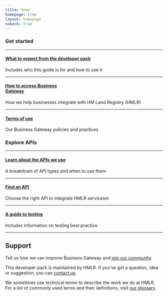```yaml
---
title: Home
homepage: true
layout: homepage
noback: true
---
```


<div class="govuk-grid-row">
  <h3 class="govuk-heading-m govuk-!-margin-bottom-1 govuk-!-margin-left-3">Get started</h3>

  <div class="govuk-grid-column-one-third-from-desktop govuk-!-margin-bottom-8">
    <hr class="govuk-section-break govuk-section-break--l govuk-section-break--visible" />
    <h4 class="govuk-heading-s govuk-!-font-weight-bold"><a href="./what-to-expect-from-the-developer-pack">What to expect from the developer pack</a></h4>
    <p class="govuk-body">Includes who this guide is for and how to use it</p>
  </div>
  <div class="govuk-grid-column-one-third-from-desktop govuk-!-margin-bottom-8">
    <hr class="govuk-section-break govuk-section-break--l govuk-section-break--visible" />
    <h4 class="govuk-heading-s govuk-!-font-weight-bold"><a href="./how-to-access-business-gateway">How to access Business<br>Gateway</a></h4>
    <p class="govuk-body">How we help businesses integrate with HM Land Registry (HMLR)</p>
  </div>
  <div class="govuk-grid-column-one-third-from-desktop govuk-!-margin-bottom-8">
    <hr class="govuk-section-break govuk-section-break--l govuk-section-break--visible" />
    <h4 class="govuk-heading-s govuk-!-font-weight-bold"><a href="./terms-of-use">Terms of use</a></h4>
    <p class="govuk-body">Our Business Gateway policies and practices</p>
  </div>

</div>

<div class="govuk-grid-row">
  <h3 class="govuk-heading-m govuk-!-margin-bottom-1 govuk-!-margin-left-3">Explore APIs</h3>

  <div class="govuk-grid-column-one-third-from-desktop govuk-!-margin-bottom-8">
    <hr class="govuk-section-break govuk-section-break--l govuk-section-break--visible" />
    <h4 class="govuk-heading-s govuk-!-font-weight-bold"><a href="./learn-about-the-apis-we-use">Learn about the APIs we use</a></h4>
    <p class="govuk-body">A breakdown of API types and when to use them</p>
  </div>
  <div class="govuk-grid-column-one-third-from-desktop govuk-!-margin-bottom-8">
    <hr class="govuk-section-break govuk-section-break--l govuk-section-break--visible" />
    <h4 class="govuk-heading-s govuk-!-font-weight-bold"><a href="./find-a-service-api">Find an API</a></h4>
    <p class="govuk-body">Choose the right API to integrate HMLR servicesm</p>
  </div>
  <div class="govuk-grid-column-one-third-from-desktop govuk-!-margin-bottom-8">
    <hr class="govuk-section-break govuk-section-break--l govuk-section-break--visible" />
    <h4 class="govuk-heading-s govuk-!-font-weight-bold"><a href="./a-guide-to-testing">A guide to testing</a></h4>
    <p class="govuk-body">Includes information on testing best practice</p>
  </div>

</div>
<div class="govuk-grid-row">
  <hr class="govuk-section-break govuk-section-break--l govuk-section-break--visible govuk-!-margin-left-3" />
  <div class="govuk-grid-row">
    <div class="govuk-grid-column-two-thirds">
      <h2 class="govuk-heading-m govuk-!-margin-left-3">Support</h2>
      <p class="govuk-body govuk-!-margin-left-3">Tell us how we can improve Business Gateway and <a
          href="https://www.gov.uk/guidance/join-the-business-gateway-community">join our community</a>.</p>
      <p class="govuk-body govuk-!-margin-left-3">This developer pack is maintained by HMLR. If you’ve got a question, idea or suggestion, you can <a href="./contact-us">contact us</a>.</p>
      <p class="govuk-body govuk-!-font-weight-regular govuk-!-margin-left-3">We sometimes use technical terms to describe the work we do at HMLR. For a list of commonly used terms and their definitions, visit <a class="govuk-link" href="./glossary">our glossary</a>.</p>
    </div>
  </div>
</div>

